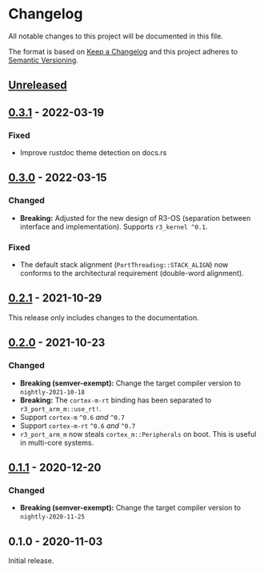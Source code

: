 # Changelog

All notable changes to this project will be documented in this file.

The format is based on [Keep a Changelog](http://keepachangelog.com/en/1.0.0/)
and this project adheres to [Semantic Versioning](http://semver.org/spec/v2.0.0.html).

## [Unreleased]

## [0.3.1] - 2022-03-19

### Fixed

- Improve rustdoc theme detection on docs.rs

## [0.3.0] - 2022-03-15

### Changed

- **Breaking:** Adjusted for the new design of R3-OS (separation between interface and implementation). Supports `r3_kernel ^0.1`.

### Fixed

- The default stack alignment (`PortThreading::STACK_ALIGN`) now conforms to the architectural requirement (double-word alignment).

## [0.2.1] - 2021-10-29

This release only includes changes to the documentation.

## [0.2.0] - 2021-10-23

### Changed

- **Breaking (semver-exempt):** Change the target compiler version to `nightly-2021-10-18`
- **Breaking:** The `cortex-m-rt` binding has been separated to `r3_port_arm_m::use_rt!`.
- Support `cortex-m` `^0.6` *and* `^0.7`
- Support `cortex-m-rt` `^0.6` *and* `^0.7`
- `r3_port_arm_m` now steals `cortex_m::Peripherals` on boot. This is useful in multi-core systems.

## [0.1.1] - 2020-12-20

### Changed

- **Breaking (semver-exempt):** Change the target compiler version to `nightly-2020-11-25`

## 0.1.0 - 2020-11-03

Initial release.

[Unreleased]: https://github.com/r3-os/r3/compare/r3_port_arm_m@0.3.1...HEAD
[0.3.1]: https://github.com/r3-os/r3/compare/r3_port_arm_m@0.3.0...r3_port_arm_m@0.3.1
[0.3.0]: https://github.com/r3-os/r3/compare/r3_port_arm_m@0.2.1...r3_port_arm_m@0.3.0
[0.2.1]: https://github.com/r3-os/r3/compare/r3_port_arm_m@0.2.0...r3_port_arm_m@0.2.1
[0.2.0]: https://github.com/r3-os/r3/compare/r3_port_arm_m@0.1.1...r3_port_arm_m@0.2.0
[0.1.1]: https://github.com/r3-os/r3/compare/r3_port_arm_m@0.1.0...r3_port_arm_m@0.1.1

